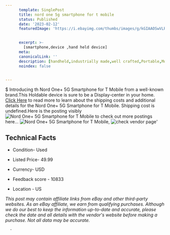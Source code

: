 ```yaml
---
      template: SinglePost
      title: nord one 5g smartphone for t mobile
      status: Published
      date: '2023-02-12'
      featuredImage: 'https://i.ebayimg.com/thumbs/images/g/kGIAAOSwVLRj57w4/s-l225.jpg'
       

      excerpt: >-
        [smartphone,device ,hand held device]
      meta:
      canonicalLink: ''
      description: [handheld,industrially made,well crafted,Portable,Mobile,Compact,Convenient,Lightweight,Maneuverable,Man-portable,Miniature,Carriable,Hand-held,Light,Holdable,Transportable,Mobile device,Pocket-sized,On-the-go,Wireless,Cordless,Compact size,Convenient size, smartphone,device ,hand held device]
      noindex: false
      

---
```

$
      Introducing th Nord One+  5G Smartphone for T Mobile from a well-known brand.This Holdable device  is sure to be a Display-center in your home. [Click Here](https://www.ebay.com/itm/134446640876?hash=item1f4da4eeec%3Ag%3AkGIAAOSwVLRj57w4&mkevt=1&mkcid=1&mkrid=711-53200-19255-0&campid=%253CePNCampaignId%253E&customid=%253CreferenceId%253E&toolid=10049) to read more to learn about the shipping costs and additional details for the Nord One+  5G Smartphone for T Mobile. Shipping cost is undefined.Here is the posting visibly ![Nord One+  5G Smartphone for T Mobile](https://i.ebayimg.com/thumbs/images/g/kGIAAOSwVLRj57w4/s-l225.jpg) to check out more postings here... ![Nord One+  5G Smartphone for T Mobile](https://i.ebayimg.com/images/g/kGIAAOSwVLRj57w4/s-l1600.jpg), ![check vendor page](https://origin-galleryplus.ebayimg.com/ws/web/134446640876_2_0_1/225x225.jpg,https://origin-galleryplus.ebayimg.com/ws/web/134446640876_3_0_1/225x225.jpg,https://origin-galleryplus.ebayimg.com/ws/web/134446640876_4_0_1/225x225.jpg,https://origin-galleryplus.ebayimg.com/ws/web/134446640876_5_0_1/225x225.jpg,https://origin-galleryplus.ebayimg.com/ws/web/134446640876_6_0_1/225x225.jpg,https://origin-galleryplus.ebayimg.com/ws/web/134446640876_7_0_1/225x225.jpg,https://origin-galleryplus.ebayimg.com/ws/web/134446640876_8_0_1/225x225.jpg)'

      

 ## Technical Facts 



     
      

 - Condition- Used 


      

 - Listed Price- 49.99 


      

 - Currency- USD 


      

 - Feedback score - 10833 


      

 - Location - US 


      
      

 *_This post may contain affiliate links from eBay and other third-party websites. As an eBay affiliate, we earn from qualifying purchases. Although we do our best to keep the information up-to-date and accurate, please check the date and all details with the vendor's website before making a purchase. Not all data may be accurate._*




      -
